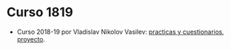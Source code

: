 # Curso 1819

- Curso 2018-19 por Vladislav Nikolov Vasilev: [practicas y cuestionarios](https://github.com/Vol0kin/ugr_aprendizaje_automatico), [proyecto](https://github.com/Vol0kin/aa-proyecto).
